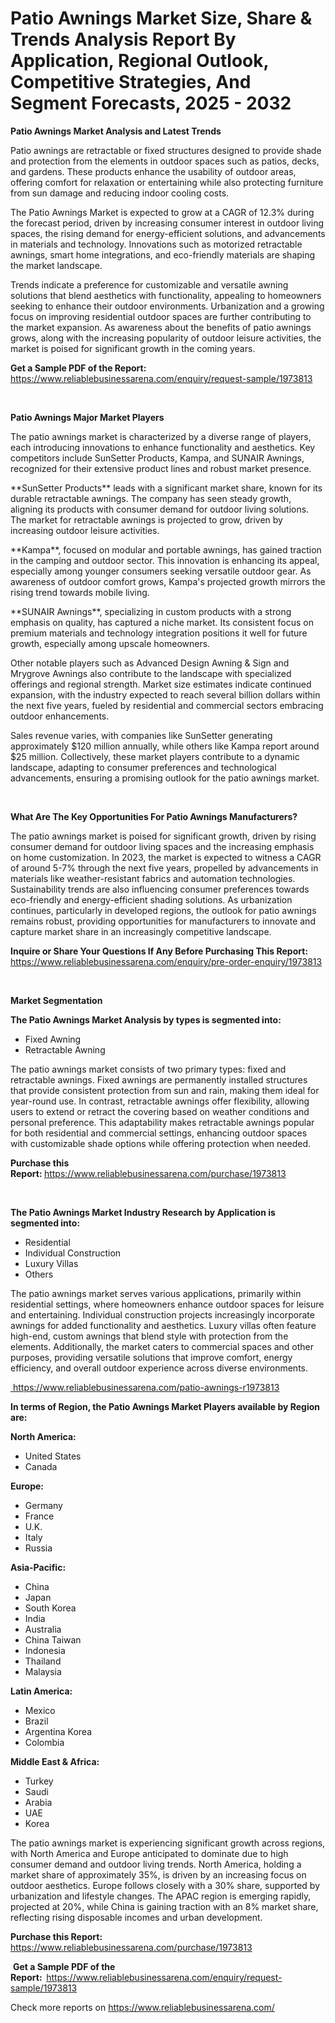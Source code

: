 <p><h1>Patio Awnings Market Size, Share & Trends Analysis Report By Application, Regional Outlook, Competitive Strategies, And Segment Forecasts, 2025 - 2032</h1></p><p><strong>Patio Awnings Market Analysis and Latest Trends</strong></p>
<p><p>Patio awnings are retractable or fixed structures designed to provide shade and protection from the elements in outdoor spaces such as patios, decks, and gardens. These products enhance the usability of outdoor areas, offering comfort for relaxation or entertaining while also protecting furniture from sun damage and reducing indoor cooling costs. </p><p>The Patio Awnings Market is expected to grow at a CAGR of 12.3% during the forecast period, driven by increasing consumer interest in outdoor living spaces, the rising demand for energy-efficient solutions, and advancements in materials and technology. Innovations such as motorized retractable awnings, smart home integrations, and eco-friendly materials are shaping the market landscape. </p><p>Trends indicate a preference for customizable and versatile awning solutions that blend aesthetics with functionality, appealing to homeowners seeking to enhance their outdoor environments. Urbanization and a growing focus on improving residential outdoor spaces are further contributing to the market expansion. As awareness about the benefits of patio awnings grows, along with the increasing popularity of outdoor leisure activities, the market is poised for significant growth in the coming years.</p></p>
<p><strong>Get a Sample PDF of the Report:&nbsp;</strong> <a href="https://www.reliablebusinessarena.com/enquiry/request-sample/1973813?utm_campaign=3294&utm_medium=2&utm_source=Github&utm_content=ia&utm_term=11042025&utm_id=patio-awnings">https://www.reliablebusinessarena.com/enquiry/request-sample/1973813</a></p>
<p>&nbsp;</p>
<p><strong>Patio Awnings Major Market Players</strong></p>
<p><p>The patio awnings market is characterized by a diverse range of players, each introducing innovations to enhance functionality and aesthetics. Key competitors include SunSetter Products, Kampa, and SUNAIR Awnings, recognized for their extensive product lines and robust market presence.</p><p>**SunSetter Products** leads with a significant market share, known for its durable retractable awnings. The company has seen steady growth, aligning its products with consumer demand for outdoor living solutions. The market for retractable awnings is projected to grow, driven by increasing outdoor leisure activities.</p><p>**Kampa**, focused on modular and portable awnings, has gained traction in the camping and outdoor sector. This innovation is enhancing its appeal, especially among younger consumers seeking versatile outdoor gear. As awareness of outdoor comfort grows, Kampa's projected growth mirrors the rising trend towards mobile living.</p><p>**SUNAIR Awnings**, specializing in custom products with a strong emphasis on quality, has captured a niche market. Its consistent focus on premium materials and technology integration positions it well for future growth, especially among upscale homeowners.</p><p>Other notable players such as Advanced Design Awning & Sign and Mrygrove Awnings also contribute to the landscape with specialized offerings and regional strength. Market size estimates indicate continued expansion, with the industry expected to reach several billion dollars within the next five years, fueled by residential and commercial sectors embracing outdoor enhancements.</p><p>Sales revenue varies, with companies like SunSetter generating approximately $120 million annually, while others like Kampa report around $25 million. Collectively, these market players contribute to a dynamic landscape, adapting to consumer preferences and technological advancements, ensuring a promising outlook for the patio awnings market.</p></p>
<p>&nbsp;</p>
<p><strong>What Are The Key Opportunities For Patio Awnings Manufacturers?</strong></p>
<p><p>The patio awnings market is poised for significant growth, driven by rising consumer demand for outdoor living spaces and the increasing emphasis on home customization. In 2023, the market is expected to witness a CAGR of around 5-7% through the next five years, propelled by advancements in materials like weather-resistant fabrics and automation technologies. Sustainability trends are also influencing consumer preferences towards eco-friendly and energy-efficient shading solutions. As urbanization continues, particularly in developed regions, the outlook for patio awnings remains robust, providing opportunities for manufacturers to innovate and capture market share in an increasingly competitive landscape.</p></p>
<p><strong>Inquire or Share Your Questions If Any Before Purchasing This Report:</strong> <a href="https://www.reliablebusinessarena.com/enquiry/pre-order-enquiry/1973813?utm_campaign=3294&utm_medium=2&utm_source=Github&utm_content=ia&utm_term=11042025&utm_id=patio-awnings">https://www.reliablebusinessarena.com/enquiry/pre-order-enquiry/1973813</a></p>
<p>&nbsp;</p>
<p><strong>Market Segmentation</strong></p>
<p><strong>The Patio Awnings Market Analysis by types is segmented into:</strong></p>
<p><ul><li>Fixed Awning</li><li>Retractable Awning</li></ul></p>
<p><p>The patio awnings market consists of two primary types: fixed and retractable awnings. Fixed awnings are permanently installed structures that provide consistent protection from sun and rain, making them ideal for year-round use. In contrast, retractable awnings offer flexibility, allowing users to extend or retract the covering based on weather conditions and personal preference. This adaptability makes retractable awnings popular for both residential and commercial settings, enhancing outdoor spaces with customizable shade options while offering protection when needed.</p></p>
<p><strong>Purchase this Report:&nbsp;</strong><a href="https://www.reliablebusinessarena.com/purchase/1973813?utm_campaign=3294&utm_medium=2&utm_source=Github&utm_content=ia&utm_term=11042025&utm_id=patio-awnings">https://www.reliablebusinessarena.com/purchase/1973813</a></p>
<p>&nbsp;</p>
<p><strong>The Patio Awnings Market Industry Research by Application is segmented into:</strong></p>
<p><ul><li>Residential</li><li>Individual Construction</li><li>Luxury Villas</li><li>Others</li></ul></p>
<p><p>The patio awnings market serves various applications, primarily within residential settings, where homeowners enhance outdoor spaces for leisure and entertaining. Individual construction projects increasingly incorporate awnings for added functionality and aesthetics. Luxury villas often feature high-end, custom awnings that blend style with protection from the elements. Additionally, the market caters to commercial spaces and other purposes, providing versatile solutions that improve comfort, energy efficiency, and overall outdoor experience across diverse environments.</p></p>
<p><a href="https://www.reliablebusinessarena.com/patio-awnings-r1973813?utm_campaign=3294&utm_medium=2&utm_source=Github&utm_content=ia&utm_term=11042025&utm_id=patio-awnings">&nbsp;https://www.reliablebusinessarena.com/patio-awnings-r1973813</a></p>
<p><strong>In terms of Region, the Patio Awnings Market Players available by Region are:</strong></p>
<p>
    <p> <strong> North America: </strong>
        <ul>
            <li>United States</li>
            <li>Canada</li>
        </ul>
        </p> 
    <p> <strong> Europe: </strong>
        <ul>
            <li>Germany</li>
            <li>France</li>
            <li>U.K.</li>
            <li>Italy</li>
            <li>Russia</li>
        </ul>
        </p> 
    <p> <strong> Asia-Pacific: </strong>
        <ul>
            <li>China</li>
            <li>Japan</li>
            <li>South Korea</li>
            <li>India</li>
            <li>Australia</li>
            <li>China Taiwan</li>
            <li>Indonesia</li>
            <li>Thailand</li>
            <li>Malaysia</li>
        </ul>
        </p> 
    <p> <strong> Latin America: </strong>
        <ul>
            <li>Mexico</li>
            <li>Brazil</li>
            <li>Argentina Korea</li>
            <li>Colombia</li>
        </ul>
        </p> 
    <p> <strong> Middle East & Africa: </strong>
        <ul>
            <li>Turkey</li>
            <li>Saudi</li>
            <li>Arabia</li>
            <li>UAE</li>
            <li>Korea</li>
        </ul>
    </p>
    </p>
<p><p>The patio awnings market is experiencing significant growth across regions, with North America and Europe anticipated to dominate due to high consumer demand and outdoor living trends. North America, holding a market share of approximately 35%, is driven by an increasing focus on outdoor aesthetics. Europe follows closely with a 30% share, supported by urbanization and lifestyle changes. The APAC region is emerging rapidly, projected at 20%, while China is gaining traction with an 8% market share, reflecting rising disposable incomes and urban development.</p></p>
<p><strong>Purchase this Report: </strong><a href="https://www.reliablebusinessarena.com/purchase/1973813?utm_campaign=3294&utm_medium=2&utm_source=Github&utm_content=ia&utm_term=11042025&utm_id=patio-awnings">https://www.reliablebusinessarena.com/purchase/1973813</a></p>
<p>&nbsp;<strong>Get a Sample PDF of the Report:&nbsp;&nbsp;</strong><a href="https://www.reliablebusinessarena.com/enquiry/request-sample/1973813?utm_campaign=3294&utm_medium=2&utm_source=Github&utm_content=ia&utm_term=11042025&utm_id=patio-awnings">https://www.reliablebusinessarena.com/enquiry/request-sample/1973813</a></p>
<p><strong></strong></p>
<p>Check more reports on <a href="https://www.reliablebusinessarena.com/?utm_campaign=3294&utm_medium=2&utm_source=Github&utm_content=ia&utm_term=11042025&utm_id=patio-awnings">https://www.reliablebusinessarena.com/</a></p>